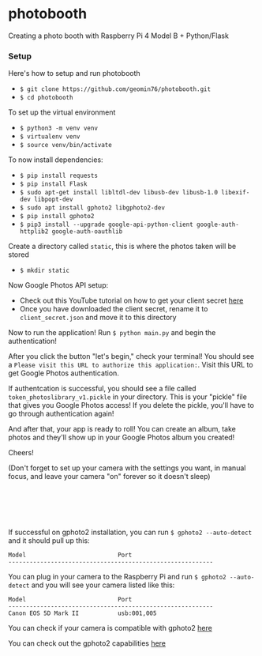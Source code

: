 # photobooth

Creating a photo booth with Raspberry Pi 4 Model B + Python/Flask

### Setup
Here's how to setup and run photobooth
- `$ git clone https://github.com/geomin76/photobooth.git`
- `$ cd photobooth`

To set up the virtual environment
- `$ python3 -m venv venv`
- `$ virtualenv venv`
- `$ source venv/bin/activate`

To now install dependencies:
- `$ pip install requests`
- `$ pip install Flask`
- `$ sudo apt-get install libltdl-dev libusb-dev libusb-1.0 libexif-dev libpopt-dev`
- `$ sudo apt install gphoto2 libgphoto2-dev`
- `$ pip install gphoto2`
- `$ pip3 install --upgrade google-api-python-client google-auth-httplib2 google-auth-oauthlib`

Create a directory called `static`, this is where the photos taken will be stored
- `$ mkdir static`

Now Google Photos API setup:
- Check out this YouTube tutorial on how to get your client secret [here](https://youtu.be/dkxcd2Q3Qwo?t=393)
- Once you have downloaded the client secret, rename it to `client_secret.json` and move it to this directory

Now to run the application! Run `$ python main.py` and begin the authentication!

After you click the button "let's begin," check your terminal! You should see a `Please visit this URL to authorize this application:`. Visit this URL to get Google Photos authentication.

If authentcation is successful, you should see a file called `token_photoslibrary_v1.pickle` in your directory. This is your "pickle" file that gives you Google Photos access! If you delete the pickle, you'll have to go through authentication again!

And after that, your app is ready to roll! You can create an album, take photos and they'll show up in your Google Photos album you created!

Cheers!

(Don't forget to set up your camera with the settings you want, in manual focus, and leave your camera "on" forever so it doesn't sleep)

<br/>
<br/>
<br/>
<br/>

If successful on gphoto2 installation, you can run `$ gphoto2 --auto-detect` and it should pull up this:
~~~
Model                          Port                                            
----------------------------------------------------------
~~~

You can plug in your camera to the Raspberry Pi and run `$ gphoto2 --auto-detect` and you will see your camera listed like this:
~~~
Model                          Port                                            
----------------------------------------------------------
Canon EOS 5D Mark II           usb:001,005   
~~~

You can check if your camera is compatible with gphoto2 [here](http://gphoto.org/doc/remote/)

You can check out the gphoto2 capabilities [here](http://gphoto.org/doc/manual/ref-gphoto2-cli.html)
